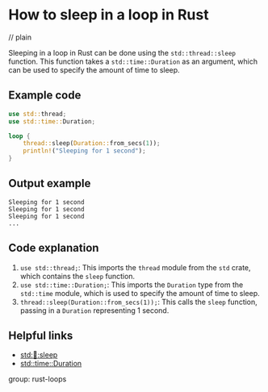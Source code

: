 # How to sleep in a loop in Rust
// plain

Sleeping in a loop in Rust can be done using the `std::thread::sleep` function. This function takes a `std::time::Duration` as an argument, which can be used to specify the amount of time to sleep.

## Example code

```rust
use std::thread;
use std::time::Duration;

loop {
    thread::sleep(Duration::from_secs(1));
    println!("Sleeping for 1 second");
}
```

## Output example

```
Sleeping for 1 second
Sleeping for 1 second
Sleeping for 1 second
...
```

## Code explanation


1. `use std::thread;`: This imports the `thread` module from the `std` crate, which contains the `sleep` function.
2. `use std::time::Duration;`: This imports the `Duration` type from the `std::time` module, which is used to specify the amount of time to sleep.
3. `thread::sleep(Duration::from_secs(1));`: This calls the `sleep` function, passing in a `Duration` representing 1 second.

## Helpful links

- [std::thread::sleep](https://doc.rust-lang.org/std/thread/fn.sleep.html)
- [std::time::Duration](https://doc.rust-lang.org/std/time/struct.Duration.html)

group: rust-loops